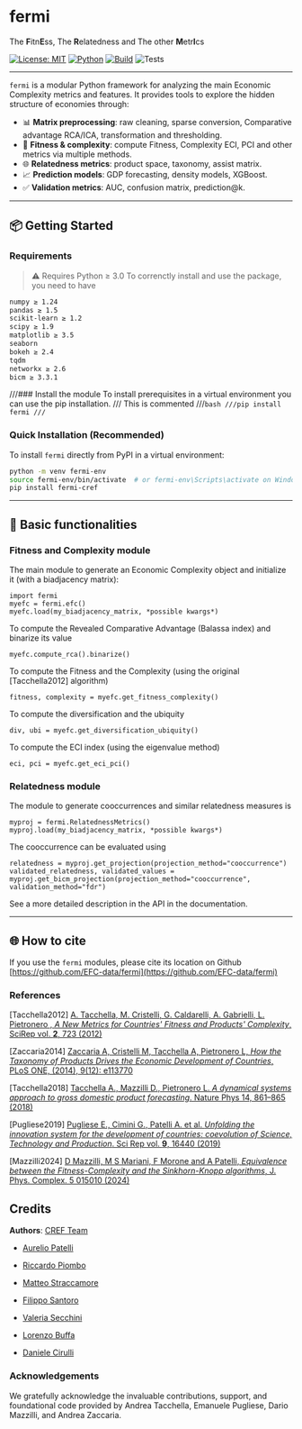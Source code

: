 # fermi

The **F**itn**E**ss, The **R**elatedness and The other **M**etr**I**cs

[![License: MIT](https://img.shields.io/badge/license-MIT-green.svg)](LICENSE)
[![Python](https://img.shields.io/badge/python-3.8+-blue.svg)](#)
[![Build](https://img.shields.io/badge/build-passing-brightgreen)](#)
![Tests](https://img.shields.io/badge/tests-passing-brightgreen?style=flat-square)

---

`fermi` is a modular Python framework for analyzing the main Economic Complexity metrics and features.
It provides tools to explore the hidden structure of economies through:

- 📊 **Matrix preprocessing**: raw cleaning, sparse conversion, Comparative advantage RCA/ICA, transformation and thresholding.
- 🧠 **Fitness & complexity**: compute Fitness, Complexity ECI, PCI and other metrics via multiple methods.
- 🌐 **Relatedness metrics**: product space, taxonomy, assist matrix.
- 📈 **Prediction models**: GDP forecasting, density models, XGBoost.
- ✅ **Validation metrics**: AUC, confusion matrix, prediction@k.

---

## 📦 Getting Started
### Requirements
> ⚠️ Requires Python ≥ 3.0
To correnctly install and use the package, you need to have
```bash
numpy ≥ 1.24
pandas ≥ 1.5
scikit-learn ≥ 1.2
scipy ≥ 1.9
matplotlib ≥ 3.5
seaborn
bokeh ≥ 2.4
tqdm
networkx ≥ 2.6
bicm ≥ 3.3.1
```
///### Install the module 
To install prerequisites in a virtual environment you can use the pip installation.
/// This is commented
///```bash
///pip install fermi
///```
### Quick Installation (Recommended)

To install `fermi` directly from PyPI in a virtual environment:

```bash
python -m venv fermi-env
source fermi-env/bin/activate  # or fermi-env\Scripts\activate on Windows
pip install fermi-cref
```
---

## 🚀 Basic functionalities
### Fitness and Complexity module
The main module to generate an Economic Complexity object and initialize it (with a biadjacency matrix):

    import fermi
    myefc = fermi.efc()
    myefc.load(my_biadjacency_matrix, *possible kwargs*)

To compute the Revealed Comparative Advantage (Balassa index) and binarize its value

    myefc.compute_rca().binarize()

To compute the Fitness and the Complexity (using the original [Tacchella2012] algorithm)

    fitness, complexity = myefc.get_fitness_complexity()

To compute the diversification and the ubiquity

    div, ubi = myefc.get_diversification_ubiquity()

To compute the ECI index (using the eigenvalue method)

    eci, pci = myefc.get_eci_pci()

### Relatedness module
The module to generate cooccurrences and similar relatedness measures is

    myproj = fermi.RelatednessMetrics()
    myproj.load(my_biadjacency_matrix, *possible kwargs*)

The cooccurrence can be evaluated using

    relatedness = myproj.get_projection(projection_method="cooccurrence")
    validated_relatedness, validated_values = myproj.get_bicm_projection(projection_method="cooccurrence", validation_method="fdr")

See a more detailed description in the API in the documentation.

---

## 🌐 How to cite
If you use the `fermi` modules, please cite its location on Github
[https://github.com/EFC-data/fermi](https://github.com/EFC-data/fermi)


### References

[Tacchella2012] [A. Tacchella, M. Cristelli, G. Caldarelli, A. Gabrielli, L. Pietronero , *A New Metrics for Countries' Fitness and Products' Complexity*, SciRep vol. **2**, 723 (2012)](https://doi.org/10.1038/srep00723)

[Zaccaria2014] [Zaccaria A, Cristelli M, Tacchella A, Pietronero L, *How the Taxonomy of Products Drives the Economic Development of Countries*, PLoS ONE, (2014), 9(12): e113770](https://doi.org/10.1371/journal.pone.0113770)

[Tacchella2018] [Tacchella A., Mazzilli D., Pietronero L. *A dynamical systems approach to gross domestic product forecasting*. Nature Phys 14, 861–865 (2018)](https://doi.org/10.1038/s41567-018-0204-y)

[Pugliese2019] [Pugliese E., Cimini G., Patelli A. et al. *Unfolding the innovation system for the development of countries: coevolution of Science, Technology and Production*. Sci Rep vol. **9**, 16440 (2019)](https://doi.org/10.1038/s41598-019-52767-5)

[Mazzilli2024] [D Mazzilli, M S Mariani, F Morone and A Patelli, *Equivalence between the Fitness-Complexity and the Sinkhorn-Knopp algorithms*, J. Phys. Complex. 5 015010 (2024)](https://doi.org/10.1088/2632-072X/ad2697)

## Credits

__Authors__:
[CREF Team](www.cref.it)

- [Aurelio Patelli]()

- [Riccardo Piombo]()

- [Matteo Straccamore]()

- [Filippo Santoro]()

- [Valeria Secchini]()

- [Lorenzo Buffa]()

- [Daniele Cirulli]()

### Acknowledgements
We gratefully acknowledge the invaluable contributions, support, and foundational code provided by Andrea Tacchella, Emanuele Pugliese, Dario Mazzilli, and Andrea Zaccaria.
